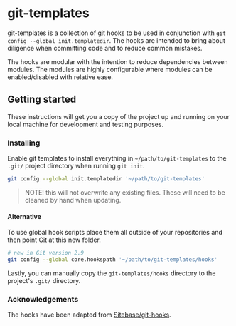 # git-templates

git-templates is a collection of git hooks to be used in conjunction with `git config --global init.templatedir`. The hooks are intended to bring about diligence when committing code and to reduce common mistakes.

The hooks are modular with the intention to reduce dependencies between modules. The modules are highly configurable where modules can be enabled/disabled with relative ease. 

## Getting started

These instructions will get you a copy of the project up and running on your local machine for development and testing purposes.

### Installing

Enable git templates to install everything in `~/path/to/git-templates` to the `.git/` project directory when running `git init`.

```bash
git config --global init.templatedir '~/path/to/git-templates'
```

> NOTE! this will not overwrite any existing files. These will need to be cleaned by hand when updating.

#### Alternative

To use global hook scripts place them all outside of your repositories and then point Git at this new folder.

```bash
# new in Git version 2.9
git config --global core.hookspath '~/path/to/git-templates/hooks'
```

Lastly, you can manually copy the `git-templates/hooks` directory to the project's `.git/` directory.

### Acknowledgements

The hooks have been adapted from [Sitebase/git-hooks](<https://github.com/Sitebase/git-hooks>).

